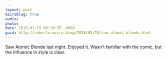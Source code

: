 ```yaml
---
layout: post
microblog: true
audio: 
photo: 
date: 2018-01-15 09:19:35 -0600
guid: http://roberto.micro.blog/2018/01/15/saw-atomic-blonde.html
---
```

Saw Atomic Blonde last night. Enjoyed it. Wasn't familiar with the comic, but the influence in style is clear. 
